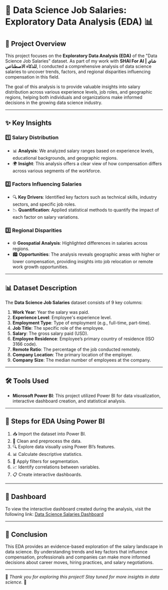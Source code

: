 # 💼 Data Science Job Salaries: Exploratory Data Analysis (EDA) 📊

## 📖 Project Overview
This project focuses on the **Exploratory Data Analysis (EDA)** of the "Data Science Job Salaries" dataset. As part of my work with **SHAI For AI | شاي للذكاء الاصطناعي**, I conducted a comprehensive analysis of data science salaries to uncover trends, factors, and regional disparities influencing compensation in this field.

The goal of this analysis is to provide valuable insights into salary distribution across various experience levels, job roles, and geographic regions, helping both individuals and organizations make informed decisions in the growing data science industry.

---

## ✨ Key Insights

### 1️⃣ Salary Distribution
- 📊 **Analysis**: We analyzed salary ranges based on experience levels, educational backgrounds, and geographic regions.
- 🌍 **Insight**: This analysis offers a clear view of how compensation differs across various segments of the workforce.

### 2️⃣ Factors Influencing Salaries
- 🔍 **Key Drivers**: Identified key factors such as technical skills, industry sectors, and specific job roles.
- 📉 **Quantification**: Applied statistical methods to quantify the impact of each factor on salary variations.

### 3️⃣ Regional Disparities
- 🌐 **Geospatial Analysis**: Highlighted differences in salaries across regions.
- 🏙️ **Opportunities**: The analysis reveals geographic areas with higher or lower compensation, providing insights into job relocation or remote work growth opportunities.

---

## 📊 Dataset Description
The **Data Science Job Salaries** dataset consists of 9 key columns:

1. **Work Year**: Year the salary was paid.
2. **Experience Level**: Employee's experience level.
3. **Employment Type**: Type of employment (e.g., full-time, part-time).
4. **Job Title**: The specific role of the employee.
5. **Salary**: The gross salary paid (USD).
6. **Employee Residence**: Employee’s primary country of residence (ISO 3166 code).
7. **Remote Ratio**: The percentage of the job conducted remotely.
8. **Company Location**: The primary location of the employer.
9. **Company Size**: The median number of employees at the company.

---

## 🛠️ Tools Used
- **Microsoft Power BI**: This project utilized Power BI for data visualization, interactive dashboard creation, and statistical analysis.

---

## 🔧 Steps for EDA Using Power BI
1. 📥 Import the dataset into Power BI.
2. 🧹 Clean and preprocess the data.
3. 🔍 Explore data visually using Power BI’s features.
4. 📊 Calculate descriptive statistics.
5. 🔄 Apply filters for segmentation.
6. 📈 Identify correlations between variables.
7. 📋 Create interactive dashboards.

---

## 🔗 Dashboard
To view the interactive dashboard created during the analysis, visit the following link: [Data Science Salaries Dashboard](https://lnkd.in/dErVzJdE)

---

## 🎯 Conclusion
This EDA provides an evidence-based exploration of the salary landscape in data science. By understanding trends and key factors that influence compensation, professionals and companies can make more informed decisions about career moves, hiring practices, and salary negotiations.

---

🌟 *Thank you for exploring this project! Stay tuned for more insights in data science.* 🌟
